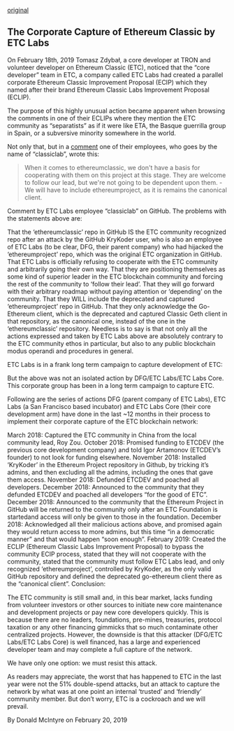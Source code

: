[original](https://etherplan.com/2019/05/17/the-corporate-capture-of-ethereum-classic-by-etc-labs/7568/)

## The Corporate Capture of Ethereum Classic by ETC Labs

On February 18th, 2019 Tomasz Zdybał, a core developer at TRON and volunteer developer on Ethereum Classic (ETC), noticed that the “core developer” team in ETC, a company called ETC Labs had created a parallel corporate Ethereum Classic Improvement Proposal (ECIP) which they named after their brand Ethereum Classic Labs Improvement Proposal (ECLIP).

The purpose of this highly unusual action became apparent when browsing the comments in one of their ECLIPs where they mention the ETC community as “separatists” as if it were like ETA, the Basque guerrilla group in Spain, or a subversive minority somewhere in the world.

Not only that, but in a [comment](https://github.com/etclabscore/ECLIPs/pull/2#pullrequestreview-202791681) one of their employees, who goes by the name of “classiclab”, wrote this:

> When it comes to ethereumclassic, we don't have a basis for cooperating with them on this project at this stage. They are welcome to follow our lead, but we're not going to be dependent upon them.
  -We will have to include ethereumproject, as it is remains the canonical client.
 

Comment by ETC Labs employee “classiclab” on GitHub.
The problems with the statements above are:

That the ‘ethereumclassic’ repo in GitHub IS the ETC community recognized repo after an attack by the GitHub KryKoder user, who is also an employee of ETC Labs (to be clear, DFG, their parent company) who had hijacked the ‘ethereumproject’ repo, which was the original ETC organization in GitHub.
That ETC Labs is officially refusing to cooperate with the ETC community and arbitrarily going their own way.
That they are positioning themselves as some kind of superior leader in the ETC blockchain community and forcing the rest of the community to ‘follow their lead’.
That they will go forward with their arbitrary roadmap without paying attention or ‘depending’ on the community.
That they WILL include the deprecated and captured ‘ethereumproject’ repo in GitHub.
That they only acknowledge the Go-Ethereum client, which is the deprecated and captured Classic Geth client in that repository, as the canonical one, instead of the one in the ‘ethereumclassic’ repository.
Needless is to say is that not only all the actions expressed and taken by ETC Labs above are absolutely contrary to the ETC community ethos in particular, but also to any public blockchain modus operandi and procedures in general.

ETC Labs is in a frank long term campaign to capture development of ETC:

But the above was not an isolated action by DFG/ETC Labs/ETC Labs Core. This corporate group has been in a long term campaign to capture ETC.

Following are the series of actions DFG (parent company of ETC Labs), ETC Labs (a San Francisco based incubator) and ETC Labs Core (their core development arm) have done in the last ~12 months in their process to implement their corporate capture of the ETC blockchain network:

March 2018: Captured the ETC community in China from the local community lead, Roy Zou.
October 2018: Promised funding to ETCDEV (the previous core development company) and told Igor Artamonov (ETCDEV’s founder) to not look for funding elsewhere.
November 2018: Installed ‘KryKoder’ in the Ethereum Project repository in Github, by tricking it’s admins, and then excluding all the admins, including the ones that gave them access.
November 2018: Defunded ETCDEV and poached all developers.
December 2018: Announced to the community that they defunded ETCDEV and poached all developers “for the good of ETC”.
December 2018: Announced to the community that the Ethereum Project in GitHub will be returned to the community only after an ETC Foundation is startedand access will only be given to those in the foundation.
December 2018: Acknowledged all their malicious actions above, and promised again they would return access to more admins, but this time “in a democratic manner” and that would happen “soon enough”.
February 2019: Created the ECLIP (Ethereum Classic Labs Improvement Proposal) to bypass the community ECIP process, stated that they will not cooperate with the community, stated that the community must follow ETC Labs lead, and only recognized ‘ethereumproject’, controlled by KryKoder, as the only valid GitHub repository and defined the deprecated go-ethereum client there as the “canonical client”.
Conclusion:

The ETC community is still small and, in this bear market, lacks funding from volunteer investors or other sources to initiate new core maintenance and development projects or pay new core developers quickly. This is because there are no leaders, foundations, pre-mines, treasuries, protocol taxation or any other financing gimmicks that so much contaminate other centralized projects. However, the downside is that this attacker (DFG/ETC Labs/ETC Labs Core) is well financed, has a large and experienced developer team and may complete a full capture of the network.

We have only one option: we must resist this attack.

As readers may appreciate, the worst that has happened to ETC in the last year were not the 51% double-spend attacks, but an attack to capture the network by what was at one point an internal ‘trusted’ and ‘friendly’ community member. But don’t worry, ETC is a cockroach and we will prevail.

By Donald McIntyre on February 20, 2019
